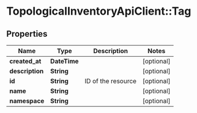 # TopologicalInventoryApiClient::Tag

## Properties
Name | Type | Description | Notes
------------ | ------------- | ------------- | -------------
**created_at** | **DateTime** |  | [optional] 
**description** | **String** |  | [optional] 
**id** | **String** | ID of the resource | [optional] 
**name** | **String** |  | [optional] 
**namespace** | **String** |  | [optional] 


